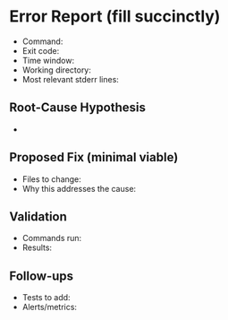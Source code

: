 # Error Report (fill succinctly)

- Command: 
- Exit code: 
- Time window: 
- Working directory: 
- Most relevant stderr lines:

## Root-Cause Hypothesis
- 

## Proposed Fix (minimal viable)
- Files to change:
- Why this addresses the cause:

## Validation
- Commands run:
- Results:

## Follow-ups
- Tests to add:
- Alerts/metrics:


